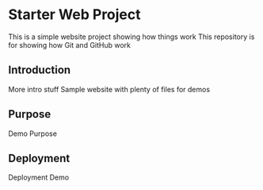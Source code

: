 # Starter Web Project

This is a simple website project showing how things work
This repository is for showing how Git and GitHub work

## Introduction

More intro stuff
Sample website with plenty of files for demos
## Purpose
Demo Purpose
## Deployment
Deployment Demo


